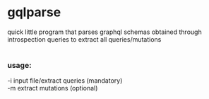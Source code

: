 # gqlparse
quick little program that parses graphql schemas obtained through introspection queries to extract all queries/mutations
<br/>
<br/>
### usage:
-i input file/extract queries (mandatory)
<br/>
-m extract mutations (optional)
